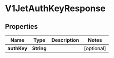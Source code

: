 # V1JetAuthKeyResponse

## Properties
Name | Type | Description | Notes
------------ | ------------- | ------------- | -------------
**authKey** | **String** |  |  [optional]
